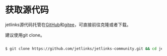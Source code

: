 # 获取源代码
jetlinks源代码托管在[GitHub](https://github.com/jetlinks/jetlinks-community)和[gitee](https://gitee.com/jetlinks/jetlinks-community)，可直接前往克隆或者下载。  

建议使用git clone。  
```bash

$ git clone https://github.com/jetlinks/jetlinks-community.git && cd jetlinks-community

```